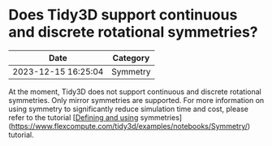 # Does Tidy3D support continuous and discrete rotational symmetries?

| Date       | Category    |
|------------|-------------|
| 2023-12-15 16:25:04 | Symmetry |



At the moment, Tidy3D does not support continuous and discrete rotational symmetries. Only mirror symmetries are supported. For more information on using symmetry to significantly reduce simulation time and cost, please refer to the tutorial [[Defining and using](https://www.flexcompute.com/tidy3d/examples/notebooks/Symmetry/) symmetries](https://www.flexcompute.com/tidy3d/examples/notebooks/Symmetry/) tutorial.